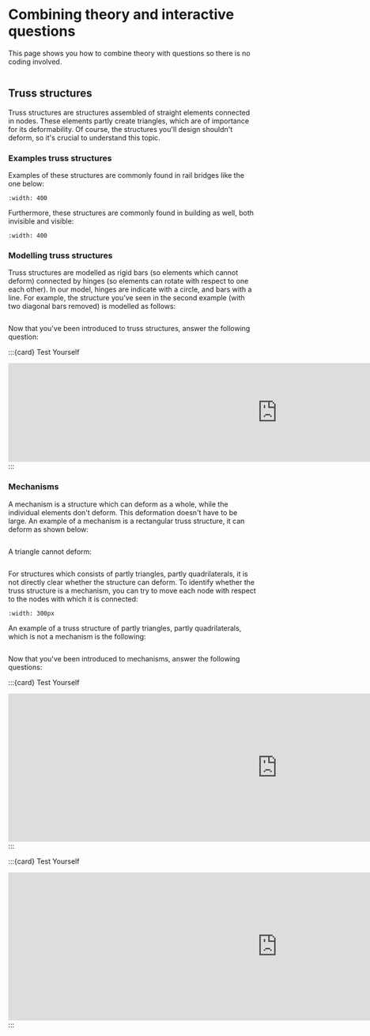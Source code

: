 # Combining theory and interactive questions

This page shows you how to combine theory with questions so there is no coding involved.

```{index} Truss structures
```
## Truss structures

Truss structures are structures assembled of straight elements connected in nodes. These elements partly create triangles, which are of importance for its deformability. Of course, the structures you'll design shouldn't deform, so it's crucial to understand this topic.

### Examples truss structures
Examples of these structures are commonly found in rail bridges like the one below:

```{figure} theory_questions_images/pic0.jpg
:width: 400
```
Furthermore, these structures are commonly found in building as well, both invisible and visible:

```{figure} theory_questions_images/pic1.jpg
:width: 400
```

### Modelling truss structures
Truss structures are modelled as rigid bars (so elements which cannot deform) connected by hinges (so elements can rotate with respect to one each other). In our model, hinges are indicate with a circle, and bars with a line. For example, the structure you've seen in the second example (with two diagonal bars removed) is modelled as follows:

```{figure} theory_questions_images/Truss1.svg
```

Now that you've been introduced to truss structures, answer the following question:

:::{card} Test Yourself
<iframe src="https://tudelft.h5p.com/content/1291910926067816717/embed" aria-label="Modelling truss structures" width="1088" height="200" frameborder="0" allowfullscreen="allowfullscreen" allow="autoplay *; geolocation *; microphone *; camera *; midi *; encrypted-media *"></iframe><script src="https://tudelft.h5p.com/js/h5p-resizer.js" charset="UTF-8"></script>
:::

### Mechanisms
A mechanism is a structure which can deform as a whole, while the individual elements don't deform. This deformation doesn't have to be large. An example of a mechanism is a rectangular truss structure, it can deform as shown below:
```{figure} theory_questions_images/rectangle.svg
```
A triangle cannot deform:
```{figure} theory_questions_images/triangle.svg
```
For structures which consists of partly triangles, partly quadrilaterals, it is not directly clear whether the structure can deform. To identify whether the truss structure is a mechanism, you can try to move each node with respect to the nodes with which it is connected:

```{figure} theory_questions_images/gifje.gif
:width: 300px
```
An example of a truss structure of partly triangles, partly quadrilaterals, which is not a mechanism is the following:
```{figure} theory_questions_images/structure3.svg
```
Now that you've been introduced to mechanisms, answer the following questions:

:::{card} Test Yourself
<iframe src="https://tudelft.h5p.com/content/1291910957230324507/embed" aria-label="Truss structures and mechanism" width="1088" height="300  " frameborder="0" allowfullscreen="allowfullscreen" allow="autoplay *; geolocation *; microphone *; camera *; midi *; encrypted-media *"></iframe><script src="https://tudelft.h5p.com/js/h5p-resizer.js" charset="UTF-8"></script>
:::

:::{card} Test Yourself
<iframe src="https://tudelft.h5p.com/content/1291910962551764997/embed" aria-label="Truss structures and mechanims 2" width="1088" height="300" frameborder="0" allowfullscreen="allowfullscreen" allow="autoplay *; geolocation *; microphone *; camera *; midi *; encrypted-media *"></iframe><script src="https://tudelft.h5p.com/js/h5p-resizer.js" charset="UTF-8"></script>
:::